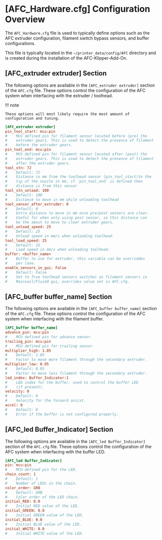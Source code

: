 # [AFC_Hardware.cfg] Configuration Overview

The `AFC_Hardware.cfg` file is used to typically define options such as the AFC extruder configuration, filament 
switch bypass sensors, and buffer configurations.

This file is typically located in the `~/printer_data/config/AFC` directory and is created during the installation 
of the AFC-Klipper-Add-On.

## [AFC_extruder extruder] Section

The following options are available in the `[AFC_extruder extruder]` section of the `AFC.cfg` file. These options 
control the configuration of the AFC system when interfacing with the extruder / toolhead.

!!! note

    These options will most likely require the most amount of configuration and tuning.

``` cfg
[AFC_extruder extruder]
pin_tool_start: mcu:pin
#    MCU defined pin for filament sensor located before (pre) the
#    extruder gears. This is used to detect the presence of filament
#    before the extruder gears. 
pin_tool_end: mcu:pin
#    MCU defined pin for filament sensor located after (post) the
#    extruder gears. This is used to detect the presence of filament
#    after the extruder gears.
tool_stn: 72
#    Default: 72              
#    Distance in mm from the toolhead sensor (pin_tool_start)to the 
#    tip of the nozzle in mm, if `pin_tool_end` is defined then 
#    distance is from this sensor 
tool_stn_unload: 100
#    Default: 100      
#    Distance to move in mm while unloading toolhead
tool_sensor_after_extruder: 0
#    Default: 0
#    Extra distance to move in mm once pre/post sensors are clear. 
#    Useful for when only using post sensor, so this distance can 
#    be the amout to move to clear extruder gears.
tool_unload_speed: 25
#    Default: 25      
#    Unload speed in mm/s when unloading toolhead.
tool_load_speed: 25             
#    Default: 25
#    Load speed in mm/s when unloading toolhead.
buffer: <buffer_name>
#    Buffer to use for extruder, this variable can be overridden 
#    per lane.
enable_sensors_in_gui: False
#    Default: False
#    Set to True toolhead sensors switches as filament sensors in 
#    Mainsail/Fluidd gui, overrides value set in AFC.cfg.
``` 

## [AFC_buffer buffer_name] Section
The following options are available in the `[AFC_buffer buffer_name]` section of the `AFC.cfg` file. These options
control the configuration of the AFC system when interfacing with the filament buffer.

``` cfg
[AFC_buffer buffer_name]
advance_pin: mcu:pin
#    MCU defined pin for advance sensor.
trailing_pin: mcu:pin
#    MCU defined pin for trailing sensor.
multiplier_high: 1.05
#    Default: 1.05
#    Factor to move more filament through the secondary extruder.
multiplier_low: 0.95
#    Default: 0.95
#    Factor to move less filament through the secondary extruder.
led_index: Buffer_Indicator:1
#    LED index for the buffer, used to control the buffer LED
#    (if present).
velocity: 0
#    Default: 0
#    Velocity for the forward assist.
accel: 0
#    Default: 0 
#    Error if the buffer is not configured properly.
```

## [AFC_led Buffer_Indicator] Section

The following options are available in the `[AFC_led Buffer_Indicator]` section of the `AFC.cfg` file. These options
control the configuration of the AFC system when interfacing with the buffer LED.

``` cfg
[AFC_led Buffer_Indicator]
pin: mcu:pin 
#    MCU defined pin for the LED.
chain_count: 1
#    Default: 1
#    Number of LEDs in the chain.
color_order: GRB
#    Default: GRB
#    Color order of the LED chain.
initial_RED: 0.0
#    Initial RED value of the LED.
initial_GREEN: 0.0
#    Initial GREEN value of the LED.
initial_BLUE: 0.0
#    Initial BLUE value of the LED.
initial_WHITE: 0.0
#    Initial WHITE value of the LED.
```